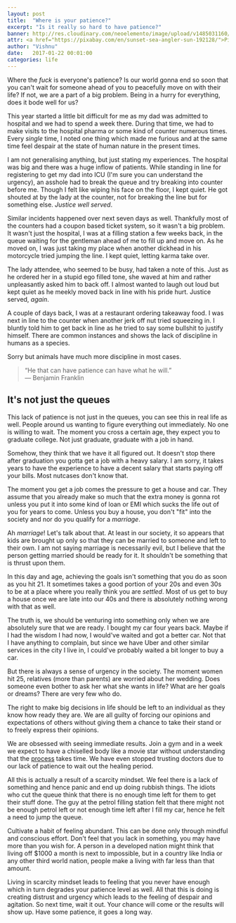 ```yaml
---
layout: post
title:  "Where is your patience?"
excerpt: "Is it really so hard to have patience?"
banner: http://res.cloudinary.com/neoelemento/image/upload/v1485031160/blog/patience-min.jpg
attr: <a href="https://pixabay.com/en/sunset-sea-angler-sun-192128/">Pixabay</a>
author: "Vishnu"
date:   2017-01-22 00:01:00
categories: life
---
```

Where the *fuck* is everyone's patience? Is our world gonna end so soon that you can't wait for someone ahead of you to peacefully move on with their life? If not, we are a part of a big problem. Being in a hurry for everything, does it bode well for us?

This year started a little bit difficult for me as my dad was admitted to hospital and we had to spend a week there. During that time, we had to make visits to the hospital pharma or some kind of counter numerous times. Every *single* time, I noted one thing which made me furious and at the same time feel despair at the state of human nature in the present times.

I am not generalising anything, but just stating my experiences. The hospital was big and there was a huge inflow of patients. While standing in line for registering to get my dad into ICU (I'm sure you can understand the urgency), an asshole had to break the queue and try breaking into counter before me. Though I felt like wiping his face on the floor, I kept quiet. He got shouted at by the lady at the counter, not for breaking the line but for something else. *Justice well served*.

Similar incidents happened over next seven days as well. Thankfully most of the counters had a coupon based ticket system, so it wasn't a big problem. It wasn't just the hospital, I was at a filling station a few weeks back, in the queue waiting for the gentleman ahead of me to fill up and move on. As he moved on, I was just taking my place when another dickhead in his motorcycle tried jumping the line. I kept quiet, letting karma take over. 

The lady attendee, who seemed to be busy, had taken a note of this. Just as he ordered her in a stupid ego filled tone, she waved at him and rather unpleasantly asked him to back off. I almost wanted to laugh out loud but kept quiet as he meekly moved back in line with his pride hurt. Justice served, *again*.

A couple of days back, I was at a restaurant ordering takeaway food. I was next in line to the counter when another jerk off nut tried squeezing in. I bluntly told him to get back in line as he tried to say some bullshit to justify himself. There are common instances and shows the lack of discipline in humans as a species.

Sorry but animals have much more discipline in most cases.

>“He that can have patience can have what he will.”<br> 
― Benjamin Franklin

## It's not just the queues
This lack of patience is not just in the queues, you can see this in real life as well. People around us wanting to figure everything out immediately. No one is willing to wait. The moment you cross a certain age, they expect you to graduate college. Not just graduate, graduate with a job in hand.

Somehow, they think that we have it all figured out. It doesn't stop there after graduation you gotta get a job with a heavy salary. I am sorry, it takes years to have the experience to have a decent salary that starts paying off your bills. Most nutcases don't know that.

The moment you get a job comes the pressure to get a house and car. They assume that you already make so much that the extra money is gonna rot unless you put it into some kind of loan or EMI which sucks the life out of you for years to come. Unless you buy a house, you don't "fit" into the society and nor do you qualify for a *marriage*.

Ah *marriage*! Let's talk about that. At least in our society, it so appears that kids are brought up only so that they can be married to someone and left to their own. I am not saying marriage is necessarily evil, but I believe that the person getting married should be ready for it. It shouldn't be something that is thrust upon them.

In this day and age, achieving the goals isn't something that you do as soon as you hit 21. It sometimes takes a good portion of your 20s and even 30s to be at a place where you really think you are *settled*. Most of us get to buy a house once we are late into our 40s and there is absolutely nothing wrong with that as well.

The truth is, we should be venturing into something only when we are absolutely sure that we are ready. I bought my car four years back. Maybe if I had the wisdom I had now, I would've waited and got a better car. Not that I have anything to complain, but since we have Uber and other similar services in the city I live in, I could've probably waited a bit longer to buy a car.

But there is always a sense of urgency in the society. The moment women hit 25, relatives (more than parents) are worried about her wedding. Does someone even bother to ask her what she wants in life? What are her goals or dreams? There are very few who do.

The right to make big decisions in life should be left to an individual as they know how ready they are. We are all guilty of forcing our opinions and expectations of others without giving them a chance to take their stand or to freely express their opinions.

We are obsessed with seeing immediate results. Join a gym and in a week we expect to have a chiselled body like a movie star without understanding that the [process](http://neoelemento.com/blog/2016/05/22/why-you-arent-losing-weight/) takes time. We have even stopped trusting doctors due to our lack of patience to wait out the healing period.

All this is actually a result of a scarcity mindset. We feel there is a lack of something and hence panic and end up doing rubbish things. The idiots who cut the queue think that there is no enough time left for them to get their stuff done. The guy at the petrol filling station felt that there might not be enough petrol left or not enough time left after I fill my car, hence he felt a need to jump the queue.

Cultivate a habit of feeling abundant. This can be done only through mindful and conscious effort. Don't feel that you lack in something, you may have more than you wish for. A person in a developed nation might think that living off $1000 a month is next to impossible, but in a country like India or any other third world nation, people make a living with far less than that amount.

Living in scarcity mindset leads to feeling that you never have enough which in turn degrades your patience level as well. All that this is doing is creating distrust and urgency which leads to the feeling of despair and agitation. So next time, wait it out. Your chance will come or the results will show up. Have some patience, it goes a long way.
